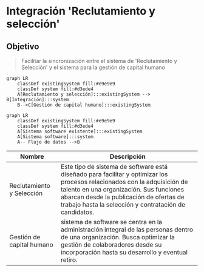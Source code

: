 # Integración 'Reclutamiento y selección'

## Objetivo
> Facilitar la sincronización entre el sistema de 'Reclutamiento y Selección' y el sistema para la gestión de capital humano


```mermaid
graph LR
    classDef existingSystem fill:#e9e9e9
    classDef system fill:#d3ede4
    A[Reclutamiento y selección]:::existingSystem --> B[Integración]:::system
    B-->C[Gestión de capital humano]:::existingSystem
```

```mermaid
graph LR
    classDef existingSystem fill:#e9e9e9
    classDef system fill:#d3ede4
    A[Sistema software existente]:::existingSystem
    A[Sistema software]:::system
    A-- Flujo de datos -->B
```

| Nombre      | Descripción |
| ----------- | ----------- |
| Reclutamiento y Selección | Este tipo de sistema de software está diseñado para facilitar y optimizar los procesos relacionados con la adquisición de talento en una organización. Sus funciones abarcan desde la publicación de ofertas de trabajo hasta la selección y contratación de candidatos. |
| Gestión de capital humano | sistema de software se centra en la administración integral de las personas dentro de una organización. Busca optimizar la gestión de colaboradores desde su incorporación hasta su desarrollo y eventual retiro. |